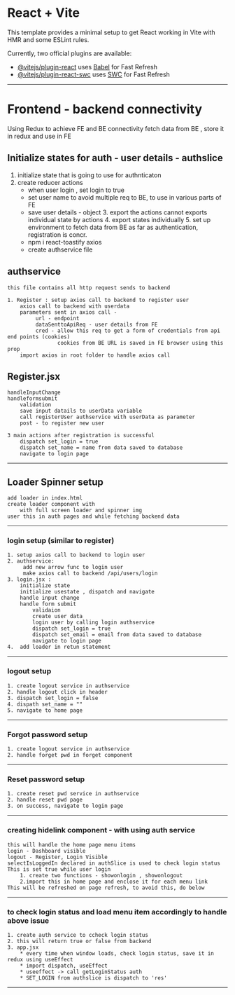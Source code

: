 # React + Vite

This template provides a minimal setup to get React working in Vite with HMR and some ESLint rules.

Currently, two official plugins are available:

- [@vitejs/plugin-react](https://github.com/vitejs/vite-plugin-react/blob/main/packages/plugin-react/README.md) uses [Babel](https://babeljs.io/) for Fast Refresh
- [@vitejs/plugin-react-swc](https://github.com/vitejs/vite-plugin-react-swc) uses [SWC](https://swc.rs/) for Fast Refresh

-------------------------------------------------------------------------
# Frontend - backend connectivity
Using Redux to achieve FE and BE connectivity
    fetch data from BE , store it in redux and use in FE

## Initialize states for auth - user details - authslice
   1. initialize state that is going to use for authnticaton
   2. create reducer actions 
        * when user login , set login to true 
        * set user name to avoid multiple req to BE, to use in various parts of FE
        * save user details - object
    3. export the actions
        cannot exports individual state by actions
    4. export states individually
    5. set up environment to fetch data from BE as far as authentication, registration is concr.
        * npm i react-toastify axios
        * create authservice file

## authservice 
    this file contains all http request sends to backend

    1. Register : setup axios call to backend to register user
        axios call to backend with userdata
        parameters sent in axios call -
             url - endpoint
             dataSenttoApiReq - user details from FE
             cred - allow this req to get a form of credentials from api end points (cookies)
                    cookies from BE URL is saved in FE browser using this prop
        import axios in root folder to handle axios call
                            
## Register.jsx

    handleInputChange
    handleformsubmit
        validation
        save input datails to userData variable
        call registerUser authservice with userData as parameter
        post - to register new user

    3 main actions after registration is successful
        dispatch set_login = true
        dispatch set_name = name from data saved to database
        navigate to login page

-------------------------------------------------------------------------
## Loader Spinner setup

    add loader in index.html
    create loader component with
        with full screen loader and spinner img
    user this in auth pages and while fetching backend data

  -----------------------------------------------------------------------

### login setup (similar to register)
    
    1. setup axios call to backend to login user
    2. authservice:
         add new arrow func to login user 
         make axios call to backend /api/users/login
    3. login.jsx : 
        initialize state
        initialize usestate , dispatch and navigate
        handle input change
        handle form submit  
            validaion
            create user data
            login user by calling login authservice
            dispatch set_login = true
            dispatch set_email = email from data saved to database
            navigate to login page            
    4.  add loader in retun statement

--------------------------------------------------------------------------

### logout setup 

    1. create logout service in authservice
    2. handle logout click in header
    3. dispatch set_login = false
    4. dispath set_name = ""
    5. navigate to home page
------------------------------------------------------------------------

### Forgot password setup 

    1. create logout service in authservice
    2. handle forget pwd in forget component
   
-------------------------------------------------------------------------

### Reset password setup 
    
    1. create reset pwd service in authservice
    2. handle reset pwd page
    3. on success, navigate to login page
-------------------------------------------------------------------------

### creating hidelink component - with using auth service
    this will handle the home page menu items
    login - Dashboard visible
    logout - Register, Login Visible
    selectIsLoggedIn declared in authSlice is used to check login status
    This is set true while user login 
        1. create two functions - showonlogin , showonlogout
        2.import this in home page and enclose it for each menu link
    This will be refreshed on page refresh, to avoid this, do below
-------------------------------------------------------------------------

### to check login status and load menu item  accordingly to handle above issue

    1. create auth service to ccheck login status
    2. this will return true or false from backend
    3. app.jsx
        * every time when window loads, check login status, save it in redux using useEffect
        * import dispatch, useEffect
        * useeffect -> call getLoginStatus auth 
        * SET_LOGIN from authslice is dispatch to 'res'
-------------------------------------------------------------------------








